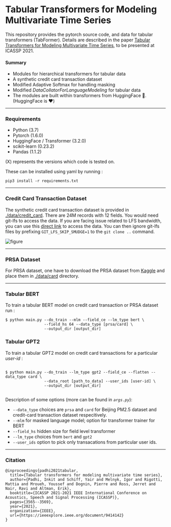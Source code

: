 # Tabular Transformers for Modeling Multivariate Time Series

This repository provides the pytorch source code, and data for tabular transformers (TabFormer). Details are described in the paper [Tabular Transformers for Modeling Multivariate Time Series](http://arxiv.org/abs/2011.01843 ), to be presented at ICASSP 2021.

#### Summary
* Modules for hierarchical transformers for tabular data
* A synthetic credit card transaction dataset
* Modified Adaptive Softmax for handling masking
* Modified _DataCollatorForLanguageModeling_ for tabular data
* The modules are built within transformers from HuggingFace 🤗. (HuggingFace is ❤️)
---
### Requirements
* Python (3.7)
* Pytorch (1.6.0)
* HuggingFace / Transformer (3.2.0)
* scikit-learn (0.23.2)
* Pandas (1.1.2)

(X) represents the versions which code is tested on.

These can be installed using yaml by running : 
```
pip3 install -r requirements.txt
```
---

### Credit Card Transaction Dataset

The synthetic credit card transaction dataset is provided in [./data/credit_card](/data/credit_card/). There are 24M records with 12 fields.
You would need git-lfs to access the data. If you are facing issue related to LFS bandwidth, you can use this [direct link](https://ibm.box.com/v/tabformer-data) to access the data. You can then ignore git-lfs files by prefixing `GIT_LFS_SKIP_SMUDGE=1` to the `git clone ..` command.

![figure](./misc/cc_trans_dataset.png)

---

### PRSA Dataset
For PRSA dataset, one have to download the PRSA dataset from [Kaggle](https://www.kaggle.com/sid321axn/beijing-multisite-airquality-data-set) and place them in [./data/card](/data/card/) directory.

---

### Tabular BERT
To train a tabular BERT model on credit card transaction or PRSA dataset run :
```
$ python main.py --do_train --mlm --field_ce --lm_type bert \
                 --field_hs 64 --data_type [prsa/card] \
                 --output_dir [output_dir]
```


### Tabular GPT2
To train a tabular GPT2 model on credit card transactions for a particular _user-id_ :
```

$ python main.py --do_train --lm_type gpt2 --field_ce --flatten --data_type card \
                 --data_root [path_to_data] --user_ids [user-id] \
                 --output_dir [output_dir]
    
```

Description of some options (more can be found in _`args.py`_):
* `--data_type` choices are `prsa` and `card` for Beijing PM2.5 dataset and credit-card transaction dataset respecitively. 
* `--mlm` for masked language model; option for transformer trainer for BERT
* `--field_hs` hidden size for field level transformer
* `--lm_type` choices from `bert` and `gpt2`
* `--user_ids` option to pick only transacations from particular user ids.
---

### Citation

```
@inproceedings{padhi2021tabular,
  title={Tabular transformers for modeling multivariate time series},
  author={Padhi, Inkit and Schiff, Yair and Melnyk, Igor and Rigotti, Mattia and Mroueh, Youssef and Dognin, Pierre and Ross, Jerret and Nair, Ravi and Altman, Erik},
  booktitle={ICASSP 2021-2021 IEEE International Conference on Acoustics, Speech and Signal Processing (ICASSP)},
  pages={3565--3569},
  year={2021},
  organization={IEEE},
  url={https://ieeexplore.ieee.org/document/9414142}
}
```
